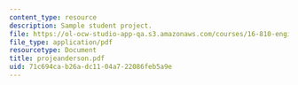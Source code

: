 ```yaml
---
content_type: resource
description: Sample student project.
file: https://ol-ocw-studio-app-qa.s3.amazonaws.com/courses/16-810-engineering-design-and-rapid-prototyping-january-iap-2007/71c694cab26adc1104a722086feb5a9e_projeanderson.pdf
file_type: application/pdf
resourcetype: Document
title: projeanderson.pdf
uid: 71c694ca-b26a-dc11-04a7-22086feb5a9e
---
```

